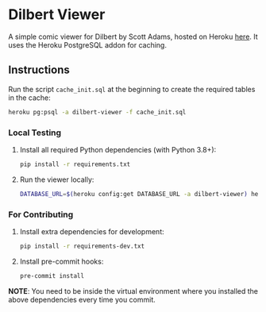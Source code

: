 # Dilbert Viewer

A simple comic viewer for Dilbert by Scott Adams, hosted on Heroku [here](https://dilbert-viewer.herokuapp.com).
It uses the Heroku PostgreSQL addon for caching.

## Instructions
Run the script `cache_init.sql` at the beginning to create the required tables in the cache:
```sh
heroku pg:psql -a dilbert-viewer -f cache_init.sql
```

### Local Testing
1. Install all required Python dependencies (with Python 3.8+):
    ```sh
    pip install -r requirements.txt
    ```

2. Run the viewer locally:
    ```sh
    DATABASE_URL=$(heroku config:get DATABASE_URL -a dilbert-viewer) heroku local web
    ```

### For Contributing
1. Install extra dependencies for development:
    ```sh
    pip install -r requirements-dev.txt
    ```

2. Install pre-commit hooks:
    ```sh
    pre-commit install
    ```

**NOTE**: You need to be inside the virtual environment where you installed the above dependencies every time you commit.
